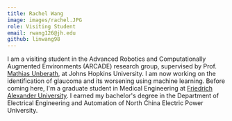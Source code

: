 ```yaml
---
title: Rachel Wang
image: images/rachel.JPG
role: Visiting Student
email: rwang126@jh.edu
github: linwang98
---
```


I am a visiting student in the Advanced Robotics and Computationally Augmented Environments (ARCADE) research group, supervised by Prof. [Mathias Unberath](https://mathiasunberath.github.io/), at Johns Hopkins University. I am now working on the identification of glaucoma and its worsening using machine learning. Before coming here, I'm a graduate student in Medical Engineering at [Friedrich Alexander University](https://www.fau.de/). I earned my bachelor's degree in the Department of Electrical Engineering and Automation of North China Electric Power University.